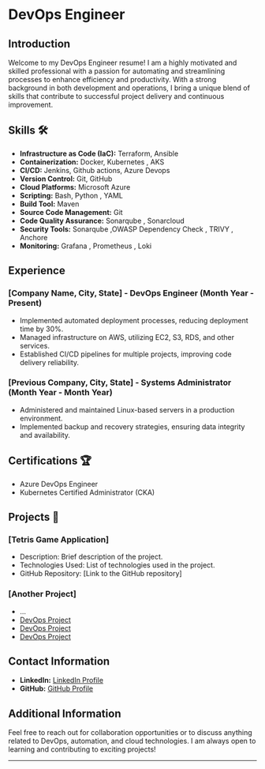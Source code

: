 # DevOps Engineer

## Introduction 
Welcome to my DevOps Engineer resume! I am a highly motivated and skilled professional with a passion for automating and streamlining processes to enhance efficiency and productivity. With a strong background in both development and operations, I bring a unique blend of skills that contribute to successful project delivery and continuous improvement.

## Skills 🛠️
- **Infrastructure as Code (IaC):** Terraform, Ansible 
- **Containerization:** Docker, Kubernetes , AKS 
- **CI/CD:** Jenkins, Github actions, Azure Devops 
- **Version Control:** Git, GitHub
- **Cloud Platforms:** Microsoft Azure
- **Scripting:** Bash, Python , YAML
- **Build Tool:** Maven
- **Source Code Management:** Git
- **Code Quality Assurance:** Sonarqube , Sonarcloud
- **Security Tools:** Sonarqube ,OWASP Dependency Check , TRIVY , Anchore
- **Monitoring:** Grafana , Prometheus , Loki

## Experience
### [Company Name, City, State] - DevOps Engineer (Month Year - Present)
- Implemented automated deployment processes, reducing deployment time by 30%.
- Managed infrastructure on AWS, utilizing EC2, S3, RDS, and other services.
- Established CI/CD pipelines for multiple projects, improving code delivery reliability.

### [Previous Company, City, State] - Systems Administrator (Month Year - Month Year)
- Administered and maintained Linux-based servers in a production environment.
- Implemented backup and recovery strategies, ensuring data integrity and availability.


## Certifications 🏆
- Azure DevOps Engineer
- Kubernetes Certified Administrator (CKA)

## Projects 🚧
### [Tetris Game Application]
- Description: Brief description of the project.
- Technologies Used: List of technologies used in the project.
- GitHub Repository: [Link to the GitHub repository]

### [Another Project]
- ...
- [DevOps Project](https://example.com/path/to/project_image.jpg)
- [DevOps Project](https://example.com/path/to/project_image.jpg)
- [DevOps Project](https://example.com/path/to/project_image.jpg)
## Contact Information
- **LinkedIn:** [LinkedIn Profile](https://www.linkedin.com/in/your-linkedin-profile)
- **GitHub:** [GitHub Profile](https://github.com/your-github-profile)

## Additional Information
Feel free to reach out for collaboration opportunities or to discuss anything related to DevOps, automation, and cloud technologies. I am always open to learning and contributing to exciting projects!

---

